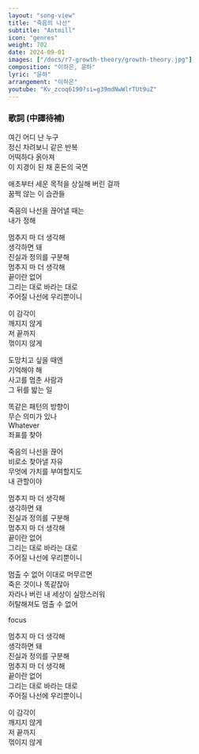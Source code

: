 ```yaml
---
layout: "song-view"
title: "죽음의 나선"
subtitle: "Antmill"
icon: "genres"
weight: 702
date: 2024-09-01
images: ["/docs/r7-growth-theory/growth-theory.jpg"]
composition: "이하은, 윤하"
lyric: "윤하"
arrangement: "이하은"
youtube: "Kv_zcoq6190?si=g39mdNwWlrTUt9uZ"
---
```


### 歌詞 (中譯待補)

여긴 어디 난 누구  
정신 차려보니 같은 반복  
어떡하다 옭아져  
이 지경이 된 채 혼돈의 국면  

애초부터 세운 목적을 상실해 버린 걸까  
꿈쩍 않는 이 습관들  

죽음의 나선을 끊어낼 때는  
내가 정해  

멈추지 마 더 생각해  
생각하면 돼  
진실과 정의를 구분해  
멈추지 마 더 생각해  
끝이란 없어  
그리는 대로 바라는 대로  
주어질 나선에 우리뿐이니  

이 감각이  
깨지지 않게  
저 끝까지  
꺾이지 않게  

도망치고 싶을 때엔  
기억해야 해  
사고를 멈춘 사람과  
그 뒤를 밟는 일  

똑같은 패턴의 방향이  
무슨 의미가 있나  
Whatever  
좌표를 찾아  

죽음의 나선을 끊어  
비로소 찾아낼 자유  
무엇에 가치를 부여할지도  
내 관할이야  

멈추지 마 더 생각해  
생각하면 돼  
진실과 정의를 구분해  
멈추지 마 더 생각해  
끝이란 없어  
그리는 대로 바라는 대로  
주어질 나선에 우리뿐이니  

멈출 수 없어 이대로 머무르면  
죽은 것이나 똑같잖아  
자라나 버린 내 세상이 실망스러워  
허탈해져도 멈출 수 없어  

focus  

멈추지 마 더 생각해  
생각하면 돼  
진실과 정의를 구분해  
멈추지 마 더 생각해  
끝이란 없어  
그리는 대로 바라는 대로  
주어질 나선에 우리뿐이니  

이 감각이  
깨지지 않게  
저 끝까지  
꺾이지 않게  
